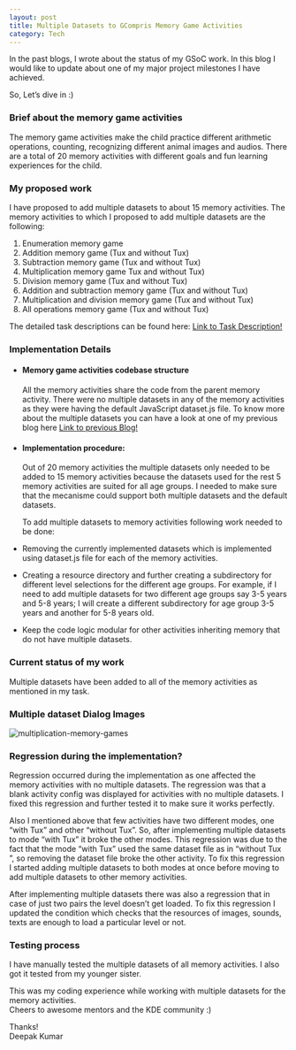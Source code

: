 ```yaml
---
layout: post
title: Multiple Datasets to GCompris Memory Game Activities
category: Tech
---
```


In the past blogs, I wrote about the status of my GSoC work. In this blog I would like to update about one of my major project milestones I have achieved.

So, Let’s dive in :)


### Brief about the memory game activities

The memory game activities make the child practice different arithmetic operations, counting, recognizing different animal images and audios. There are a total of 20 memory activities with different goals and fun learning experiences for the child.

### My proposed work

I have proposed to add multiple datasets to about 15 memory activities. The memory activities to which I proposed to add multiple datasets are the following:

1. Enumeration memory game
2. Addition memory game (Tux and without Tux)
3. Subtraction memory game (Tux and without Tux)
4. Multiplication memory game Tux and without Tux)
5. Division memory game (Tux and without Tux)
6. Addition and subtraction memory game (Tux and without Tux)
7. Multiplication and division memory game (Tux and without Tux)
8. All operations memory game (Tux and without Tux)

The detailed task descriptions can be found here: [Link to Task Description!](https://phabricator.kde.org/T13103)

### Implementation Details

- #### Memory game activities codebase structure
     All the memory activities share the code from the parent memory activity. There were no multiple datasets in any of the memory activities as they were having the default JavaScript dataset.js file. To know more about the multiple datasets you can have a look at one of my previous blog here [Link to previous Blog!](https://deepak2431.github.io/GSOC-First-Evaluation/)

- #### Implementation procedure:
   Out of 20 memory activities the multiple datasets only needed to be added to 15 memory activities because the datasets used for the rest 5 memory activities are suited for all age groups. I needed to make sure  that the mecanisme could  support both multiple datasets and the default datasets.

     To add multiple datasets to memory activities following work needed to be done:
- Removing the currently implemented datasets which is implemented using dataset.js file for each of the memory activities.
-  Creating a resource directory and further creating a subdirectory for different level selections for the different age groups. For example, if I need to add multiple datasets for two different age groups say 3-5 years and 5-8 years; I will create a different subdirectory for age group 3-5 years and another for  5-8 years old.
-  Keep the code logic modular for other activities inheriting memory that do not have multiple datasets.

### Current status of my work
Multiple datasets have been added to all of the memory activities as mentioned in my task.

### Multiple dataset Dialog Images

![multiplication-memory-games](https://user-images.githubusercontent.com/66898390/86506381-90f30a80-bdec-11ea-8447-65ef69975833.png)

### Regression during the implementation?
Regression occurred during the implementation as one affected the memory activities with no multiple datasets. The regression was that a blank activity config was displayed for activities with no multiple datasets. I fixed this regression and further tested it to make sure it works perfectly.

Also I mentioned above that few activities have two different modes, one “with Tux” and other “without Tux”. So, after implementing multiple datasets to mode “with Tux” it broke the other modes. This regression was due to the fact that the mode “with Tux” used  the same dataset file as in “without Tux ”, so removing the dataset file broke the other activity. To fix this regression I started adding multiple datasets to both modes at once before moving to add multiple datasets to other memory activities.

After implementing multiple datasets there was also a regression that in case of just two pairs the level doesn’t get loaded. To fix this regression I updated the condition which checks that the resources of images, sounds, texts are enough to load a particular level or not.

### Testing process
I have manually tested the multiple datasets of all memory activities. I also got it tested from my younger sister.

This was my coding experience while working with multiple datasets for the memory activities.<br>
Cheers to awesome mentors and the KDE community :)

Thanks!<br>
Deepak Kumar








